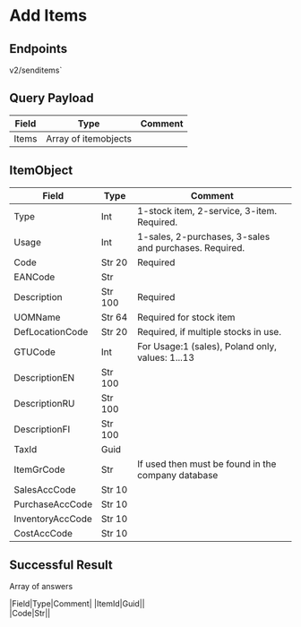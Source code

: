 # Add Items

## Endpoints

<!--@include: @/dist/md/api_url.md-->v2/senditems`

## Query Payload

|Field|Type|Comment|
|-----|----|-------|
|Items|Array of itemobjects||

## ItemObject

|Field|Type|Comment|
|-----|----|-------|
|Type|Int|1-stock item, 2-service, 3-item. Required.|
|Usage|Int|1-sales, 2-purchases, 3-sales and purchases. Required.|
|Code|Str 20|Required|
|EANCode|Str||
|Description|Str 100|Required|
|UOMName|Str 64|Required for stock item|
|DefLocationCode|Str 20|Required, if multiple stocks in use.|
|GTUCode|Int|For Usage:1 (sales),  Poland only, values: 1...13|
|DescriptionEN|Str 100||
|DescriptionRU|Str 100||
|DescriptionFI|Str 100||
|TaxId|Guid||
|ItemGrCode|Str|If used then must be found in the company database|
|SalesAccCode|Str 10||
|PurchaseAccCode|Str 10||
|InventoryAccCode|Str 10||
|CostAccCode|Str 10||


## Successful Result

Array of answers

|Field|Type|Comment|
|ItemId|Guid||	
|Code|Str||